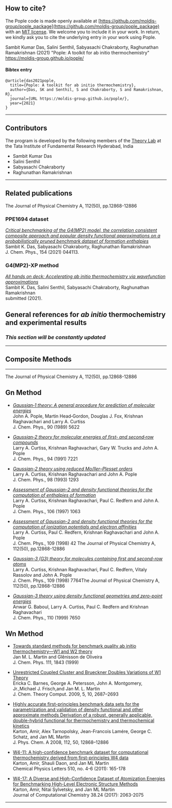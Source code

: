 ## How to cite?

The Pople code is made openly available at [https://github.com/moldis-group/pople_package](https://github.com/moldis-group/pople_package) with an [MIT license](https://github.com/moldis-group/pople_package/blob/main/LICENSE). We welcome you to include it in your work. In return, we kindly ask you to cite the underlying entry in your work using Pople.

Sambit Kumar Das, Salini Senthil, Sabyasachi Chakraborty, Raghunathan Ramakrishnan (2021) "Pople: A toolkit for ab initio thermochemistry" https://moldis-group.github.io/pople/

#### Bibtex entry
```
@article{das2021pople,
  title={Pople: A toolkit for ab initio thermochemistry},
  author={Das, SK and Senthil, S and Chakraborty, S and Ramakrishnan, R},
  journal={URL https://moldis-group.github.io/pople/},
  year={2021}
}
```

* * *

## Contributors
The program is developed by the following members of the [Theory Lab](https://www.tifrh.res.in/~ramakrishnan/) at the Tata Institute of Fundamental Research Hyderabad, India

* Sambit Kumar Das 
* Salini Senthil
* Sabyasachi Chakraborty 
* Raghunathan Ramakrishnan

* * *

## Related publications
The Journal of Physical Chemistry A, 112(50), pp.12868-12886
### PPE1694 dataset

[_Critical benchmarking of the G4(MP2) model, the correlation consistent composite approach and popular density functional approximations on a probabilistically pruned benchmark dataset of formation enthalpies_](https://doi.org/10.1063/5.0032713)   
Sambit K. Das, Sabyasachi Chakraborty, Raghunathan Ramakrishnan    
J. Chem. Phys., 154 (2021) 044113.

### G4(MP2)-XP method

[_All hands on deck: Accelerating ab initio thermochemistry via wavefunction approximations_](https://doi.org/10.26434/chemrxiv.14524890.v1)     
Sambit K. Das, Salini Senthil, Sabyasachi Chakraborty, Raghunathan Ramakrishnan     
submitted (2021).

## General references for _ab initio_ thermochemistry and experimental results 

### _This section will be constantly updated_

* * *
## Composite Methods
* * *
The Journal of Physical Chemistry A, 112(50), pp.12868-12886
## Gn Method

* [_Gaussian‐1 theory: A general procedure for prediction of molecular energies_](https://doi.org/10.1063/1.456415)    
John A. Pople, Martin Head‐Gordon, Douglas J. Fox, Krishnan Raghavachari and Larry A. Curtiss          
J. Chem. Phys., 90 (1989) 5622

* [_Gaussian‐2 theory for molecular energies of first‐ and second‐row compounds_](https://doi.org/10.1063/1.460205)     
Larry A. Curtiss, Krishnan Raghavachari, Gary W. Trucks and John A. Pople       
J. Chem. Phys., 94 (1991) 7221

* [_Gaussian-2 theory using reduced Mo/ller–Plesset orders_](https://doi.org/10.1063/1.464297)     
Larry A. Curtiss, Krishnan Raghavachari and John A. Pople       
J. Chem. Phys., 98 (1993) 1293

* [_Assessment of Gaussian-2 and density functional theories for the computation of enthalpies of formation_](https://doi.org/10.1063/1.473182)     
Larry A. Curtiss, Krishnan Raghavachari, Paul C. Redfern and John A. Pople       
J. Chem. Phys., 106 (1997) 1063

* [_Assessment of Gaussian-2 and density functional theories for the computation of ionization potentials and electron affinities_](https://doi.org/10.1063/1.476538)     
Larry A. Curtiss, Paul C. Redfern, Krishnan Raghavachari and John A. Pople       
J. Chem. Phys., 109 (1998) 42
The Journal of Physical Chemistry A, 112(50), pp.12868-12886
* [_Gaussian-3 (G3) theory for molecules containing first and second-row atoms_](https://doi.org/10.1063/1.477422)      
Larry A. Curtiss, Krishnan Raghavachari, Paul C. Redfern, Vitaly Rassolov and John A. Pople      
J. Chem. Phys., 109 (1998) 7764The Journal of Physical Chemistry A, 112(50), pp.12868-12886

* [_Gaussian-3 theory using density functional geometries and zero-point energies_](https://doi.org/10.1063/1.478676)     
Anwar G. Baboul, Larry A. Curtiss, Paul C. Redfern and Krishnan Raghavachari      
J. Chem. Phys., 110 (1999) 7650

## Wn Method

* [Towards standard methods for benchmark quality ab initio thermochemistry—W1 and W2 theory](https://doi.org/10.1063/1.479454)           
Jan M. L. Martin and Glênisson de Oliveira             
J. Chem. Phys. 111, 1843 (1999)

* [Unrestricted Coupled Cluster and Brueckner Doubles Variations of W1 Theory](https://doi.org/10.1021/ct900260g)          
Ericka C. Barnes, George A. Petersson, John A. Montgomery, Jr.,Michael J. Frisch,and Jan M. L. Martin          
J. Chem. Theory Comput. 2009, 5, 10, 2687–2693

* [Highly accurate first-principles benchmark data sets for the parametrization and validation of density functional and other approximate methods Derivation of a robust, generally applicable, double-hybrid functional for thermochemistry and thermochemical kinetics](https://doi.org/10.1021/jp801805p)                                    
Karton, Amir, Alex Tarnopolsky, Jean-Francois Lamére, George C. Schatz, and Jan ML Martin                            
J. Phys. Chem. A 2008, 112, 50, 12868–12886                                  

* [W4-11: A high-confidence benchmark dataset for computational thermochemistry derived from first-principles W4 data](https://doi.org/10.1016/j.cplett.2011.05.007)                             
Karton, Amir, Shauli Daon, and Jan ML Martin                   
Chemical Physics Letters 510, no. 4-6 (2011): 165-178                

* [W4-17: A Diverse and High-Confidence Dataset of Atomization Energies for Benchmarking High-Level Electronic Structure Methods](https://doi.org/10.1002/jcc.24854)                         
Karton, Amir, Nitai Sylvetsky, and Jan ML Martin                   
Journal of Computational Chemistry 38.24 (2017): 2063-2075                                      


* * *
